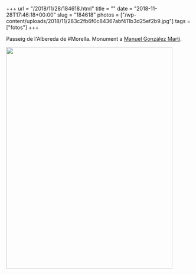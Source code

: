+++
url = "/2018/11/28/184618.html"
title = ""
date = "2018-11-28T17:46:18+00:00"
slug = "184618"
photos = ["/wp-content/uploads/2018/11/283c2fb6f0c84367abf411b3d25ef2b9.jpg"]
tags = ["fotos"]
+++

Passeig de l'Albereda de #Morella. Monument a <a href="https://ca.wikipedia.org/wiki/Manuel_González_Mart%C3%AD">Manuel González Martí</a>.

<img src="/wp-content/uploads/2018/11/283c2fb6f0c84367abf411b3d25ef2b9.jpg" width="450" height="600" />
